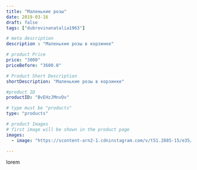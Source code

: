 ```yaml
---
title: "Маленькие розы"
date: 2019-03-16
draft: false
tags: ["dubrovinanatalia1963"]

# meta description
description : "Маленькие розы в корзинке"

# product Price
price: "3000"
priceBefore: "3600.0"

# Product Short Description
shortDescription: "Маленькие розы в корзинке"

#product ID
productID: "BvEHzJMnvOv"

# type must be "products"
type: "products"

# product Images
# first image will be shown in the product page
images:
  - image: "https://scontent-arn2-1.cdninstagram.com/v/t51.2885-15/e35/54266344_127049078422060_2414173858160728051_n.jpg?se=8&tp=1&_nc_ht=scontent-arn2-1.cdninstagram.com&_nc_cat=104&_nc_ohc=PmkP4we0dl0AX-40Le5&ccb=7-4&oh=ed49d333563d50daa2a429a4de6f9c3a&oe=60842C6C&ig_cache_key=MjAwMDc1ODQzNTM1MzY1NDE5MQ%3D%3D.2-ccb7-4"

---
```

lorem
